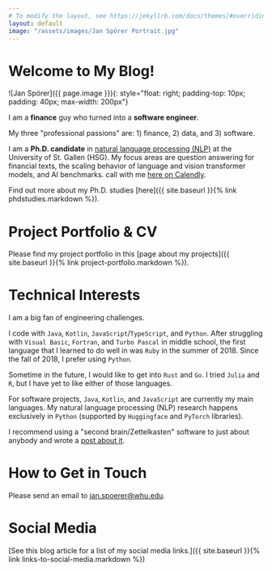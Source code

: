 ```yaml
---
# To modify the layout, see https://jekyllrb.com/docs/themes/#overriding-theme-defaults
layout: default
image: "/assets/images/Jan Spörer Portrait.jpg"
---
```


# Welcome to My Blog!

![Jan Spörer]({{ page.image }}){: style="float: right; padding-top: 10px; padding: 40px; max-width: 200px"}

I am a **finance** guy who turned into a **software engineer**.

My three "professional passions" are: 1) finance, 2) data, and 3) software.

I am a **Ph.D. candidate** in [natural language processing (NLP)](https://ics.unisg.ch/chair-ds-nlp-handschuh/) at the University of St. Gallen (HSG). My focus areas are question answering for financial texts, the scaling behavior of language and vision transformer models, and AI benchmarks.
call with me [here on Calendly](https://calendly.com/janspoerer/30m).

Find out more about my Ph.D. studies [here]({{ site.baseurl }}{% link phdstudies.markdown %}).

# Project Portfolio & CV

Please find my project portfolio in this [page about my projects]({{ site.baseurl }}{% link project-portfolio.markdown %}).

# Technical Interests

I am a big fan of engineering challenges.

I code with `Java`, `Kotlin`, `JavaScript`/`TypeScript`, and `Python`. After struggling with `Visual Basic`, `Fortran`, and `Turbo Pascal` in middle school, the first language that I learned to do well in was `Ruby` in the summer of 2018. Since the fall of 2018, I prefer using `Python`.

Sometime in the future, I would like to get into `Rust` and `Go`. I tried `Julia` and `R`, but I have yet to like either of those languages.

For software projects, `Java`, `Kotlin`, and `JavaScript` are currently my main languages. My natural language processing (NLP) research happens exclusively in `Python` (supported by `Huggingface` and `PyTorch` libraries).

I recommend using a "second brain/Zettelkasten" software to just about anybody and wrote a [post about it](/secondbrain).

# How to Get in Touch

Please send an email to jan.spoerer@whu.edu.

# Social Media

[See this blog article for a list of my social media links.]({{ site.baseurl }}{% link links-to-social-media.markdown %})